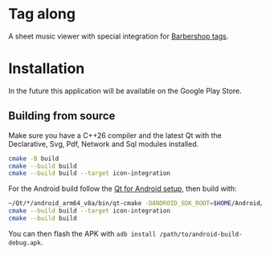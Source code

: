 # Tag along

A sheet music viewer with special integration for [Barbershop tags](https://www.barbershoptags.com/).

# Installation

In the future this application will be available on the Google Play Store.

## Building from source

Make sure you have a C++26 compiler and the latest Qt with the Declarative, Svg, Pdf, Network and Sql modules installed.

```bash
cmake -B build
cmake --build build
cmake --build build --target icon-integration
```

For the Android build follow the [Qt for Android setup](https://doc.qt.io/qt-6/android.html), then build with:

```bash
~/Qt/*/android_arm64_v8a/bin/qt-cmake -DANDROID_SDK_ROOT=$HOME/Android/Sdk -DANDROID_NDK_ROOT=$HOME/Android/Sdk/ndk/* -B build -G Ninja
cmake --build build --target icon-integration
cmake --build build
```

You can then flash the APK with `adb install /path/to/android-build-debug.apk`.
